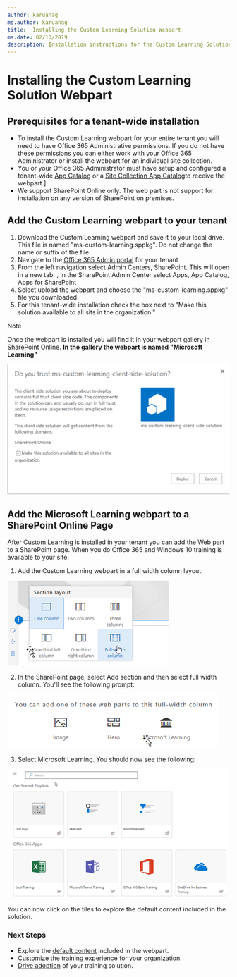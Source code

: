 ```yaml
---
author: karuanag
ms.author: karuanag
title:  Installing the Custom Learning Solution Webpart
ms.date: 02/10/2019
description: Installation instructions for the Custom Learning Solution Webpart
---
```

# Installing the Custom Learning Solution Webpart

## Prerequisites for a tenant-wide installation

- To install the Custom Learning webpart for your entire tenant you will need to have Office 365 Administrative permissions.  If you do not have these permissions you can either work with your Office 365 Administrator or install the webpart for an individual site collection.
- You or your Office 365 Administrator must have setup and configured a tenant-wide [App Catalog](https://docs.microsoft.com/en-us/sharepoint/dev/spfx/set-up-your-developer-tenant) or a [Site Collection App Catalog](https://docs.microsoft.com/en-us/sharepoint/dev/general-development/site-collection-app-catalog)to receive the webpart.]
- We support SharePoint Online only. The web part is not support for installation on any version of SharePoint on premises.

## Add the Custom Learning webpart to your tenant 

1. Download the Custom Learning webpart and save it to your local drive.  This file is named "ms-custom-learning.sppkg".  Do not change the name or suffix of the file. 
2. Navigate to the [Office 365 Admin portal](https://admin.microsoft.com/AdminPortal/Home#/homepage) for your tenant
3. From the left navigation select Admin Centers, SharePoint. This will open in a new tab. 
, In the SharePoint Admin Center select Apps, App Catalog, Apps for SharePoint 
4. Select upload the webpart and choose the "ms-custom-learning.sppkg" file you downloaded
5. For this tenant-wide installation check the box next to "Make this solution available to all sits in the organization."  
 
> [!NOTE]
> Once the webpart is installed you will find it in your webpart gallery in SharePoint Online.  **In the gallery the webpart is named "Microsoft Learning"**

![Deploy Solution](media/trustapp_sm.png)


## Add the Microsoft Learning webpart to a SharePoint Online Page

After Custom Learning is installed in your tenant you can add the Web part to a SharePoint page. When you do Office 365 and Windows 10 training is available to your site.

1. Add the Custom Learning webpart in a full width column layout:

![SharePoint Page Layout](media/clo365fullcolumnwidth.png)

2. In the SharePoint page, select Add section and then select full width column.  You'll see the following prompt:

![AddWebpart](media/clo365addfullwidthwebpart.png)

3. Select Microsoft Learning.  You should now see the following: 

![Custom Learning webpart](media/clo365addwebpart.png)

 You can now click on the tiles to explore the default content included in the solution.  

### Next Steps
- Explore the [default content](webpartcontent.md) included in the webpart.
- [Customize](customization.md) the training experience for your organization.
- [Drive adoption](driveadoption.md) of your training solution.


